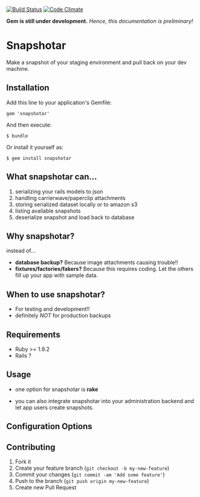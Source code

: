 [![Build Status](https://travis-ci.org/elchbenny/snapshotar.svg?branch=master)](https://travis-ci.org/elchbenny/snapshotar)
[![Code Climate](https://codeclimate.com/github/elchbenny/snapshotar.png)](https://codeclimate.com/github/elchbenny/snapshotar)

**Gem is still under development.**
*Hence, this documentation is preliminary!*

# Snapshotar

Make a snapshot of your staging environment and pull back on your dev machine.

## Installation

Add this line to your application's Gemfile:

    gem 'snapshotar'

And then execute:

    $ bundle

Or install it yourself as:

    $ gem install snapshotar

## What snapshotar can...

1. serializing your rails models to json
2. handling carrierwave/paperclip attachments
3. storing serialized dataset locally or to amazon s3
4. listing available snapshots
5. deserialize snapshot and load back to database

## Why snapshotar?

instead of...

- **database backup?** Because image attachments causing trouble!!
- **fixtures/factories/fakers?** Because this requires coding. Let the
others fill up your app with sample data.

## When to use snapshotar?

- For testing and development!!
- definitely *NOT* for production backups

## Requirements

- Ruby >= 1.9.2
- Rails ?

## Usage

- one option for snapshotar is **rake**

- you can also integrate snapshotar into your administration backend and let app
users create snapshots.

## Configuration Options


## Contributing

1. Fork it
2. Create your feature branch (`git checkout -b my-new-feature`)
3. Commit your changes (`git commit -am 'Add some feature'`)
4. Push to the branch (`git push origin my-new-feature`)
5. Create new Pull Request
